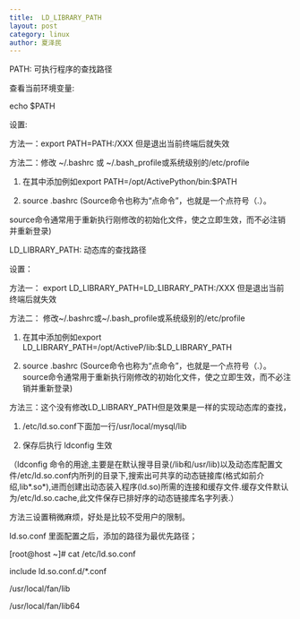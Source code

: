 ```yaml
---
title:  LD_LIBRARY_PATH
layout: post
category: linux
author: 夏泽民
---
```

PATH:  可执行程序的查找路径

查看当前环境变量:

echo $PATH

设置:

方法一：export PATH=PATH:/XXX 但是退出当前终端后就失效

方法二：修改 ~/.bashrc 或 ~/.bash_profile或系统级别的/etc/profile

1. 在其中添加例如export PATH=/opt/ActivePython/bin:$PATH

2. source .bashrc  (Source命令也称为“点命令”，也就是一个点符号（.）。

source命令通常用于重新执行刚修改的初始化文件，使之立即生效，而不必注销并重新登录)
<!-- more -->
LD_LIBRARY_PATH: 动态库的查找路径

设置：

方法一： export  LD_LIBRARY_PATH=LD_LIBRARY_PATH:/XXX 但是退出当前终端后就失效

方法二： 修改~/.bashrc或~/.bash_profile或系统级别的/etc/profile

1. 在其中添加例如export LD_LIBRARY_PATH=/opt/ActiveP/lib:$LD_LIBRARY_PATH

2. source .bashrc  (Source命令也称为“点命令”，也就是一个点符号（.）。source命令通常用于重新执行刚修改的初始化文件，使之立即生效，而不必注销并重新登录)

方法三：这个没有修改LD_LIBRARY_PATH但是效果是一样的实现动态库的查找，

1. /etc/ld.so.conf下面加一行/usr/local/mysql/lib

2. 保存后执行 ldconfig  生效

（ldconfig 命令的用途,主要是在默认搜寻目录(/lib和/usr/lib)以及动态库配置文件/etc/ld.so.conf内所列的目录下,搜索出可共享的动态链接库(格式如前介绍,lib*.so*),进而创建出动态装入程序(ld.so)所需的连接和缓存文件.缓存文件默认为/etc/ld.so.cache,此文件保存已排好序的动态链接库名字列表.）

方法三设置稍微麻烦，好处是比较不受用户的限制。

ld.so.conf 里面配置之后，添加的路径为最优先路径；

[root@host ~]# cat /etc/ld.so.conf

include ld.so.conf.d/*.conf

/usr/local/fan/lib

/usr/local/fan/lib64